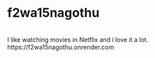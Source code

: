 # f2wa15nagothu
<br>
I like watching movies in Netflix and i love it a lot.
<br>
https://f2wa15nagothu.onrender.com 
